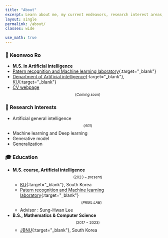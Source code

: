 ```yaml
---
title: "About"
excerpt: Learn about me, my current endeavors, research interest areas, and the motive behind this personal blog.
layout: single
permalink: /about/
classes: wide

use_math: true
---
```


### 👤 **Keonwoo Ro**  
- **M.S. in Artificial intelligence**
- [Patern recognition and Machine learning laboratory](http://pr.korea.ac.kr/){:target="_blank"}
- [Department of Artificial intelligence](http://xai.korea.ac.kr/){:target="_blank"}, [KU](korea.ac.kr/){:target="_blank"}
- [CV webpage]() $$_{(Coming \; soon)}$$

### 📖 Research Interests
- Artificial general intelligence $$_{(AGI)}$$
- Machine learning and Deep learning
- Generative model
- Generalization

### 🎓 Education
- **M.S. course, Artificial intelligence** $$_{(2023-present)}$$
  - [KU](korea.ac.kr/){:target="_blank"}, South Korea
  - [Patern recognition and Machine learning laboratory](http://pr.korea.ac.kr/){:target="_blank"} $$_{(PRML \; LAB)}$$
  - Advisor : Sung-Hwan Lee
- **B.S., Mathematics & Computer Science** $$_{(2017-2023)}$$
  - [JBNU](https://www.jbnu.ac.kr/){:target="_blank"}, South Korea
